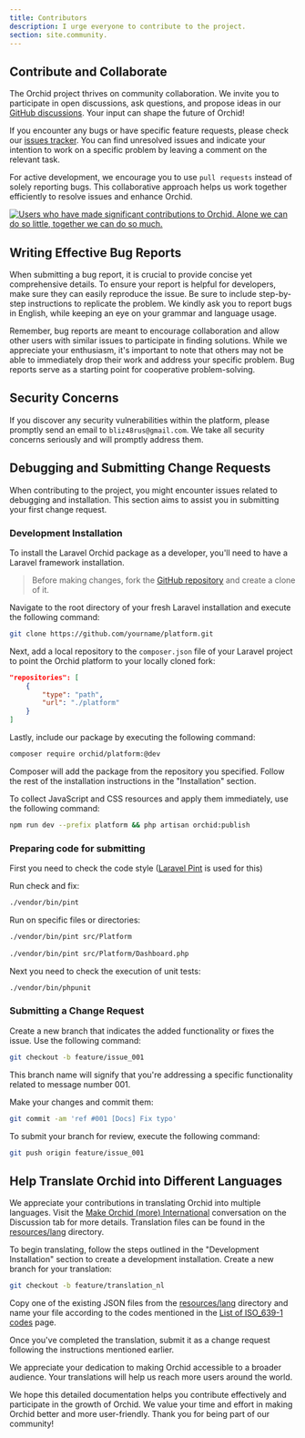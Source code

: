 ```yaml
---
title: Contributors
description: I urge everyone to contribute to the project.
section: site.community.
---
```


## Contribute and Collaborate

The Orchid project thrives on community collaboration. We invite you to participate in open discussions, ask questions, and propose ideas in our [GitHub discussions](https://github.com/orchidsoftware/platform/discussions). Your input can shape the future of Orchid!

If you encounter any bugs or have specific feature requests, please check our [issues tracker](https://github.com/orchidsoftware/platform/issues). You can find unresolved issues and indicate your intention to work on a specific problem by leaving a comment on the relevant task.

For active development, we encourage you to use `pull requests` instead of solely reporting bugs. This collaborative approach helps us work together efficiently to resolve issues and enhance Orchid.

[![Users who have made significant contributions to Orchid. Alone we can do so little, together we can do so much.](https://opencollective.com/orchid/contributors.svg?width=800&button=false)](https://github.com/orchidsoftware/platform)

## Writing Effective Bug Reports

When submitting a bug report, it is crucial to provide concise yet comprehensive details. To ensure your report is helpful for developers, make sure they can easily reproduce the issue. Be sure to include step-by-step instructions to replicate the problem. We kindly ask you to report bugs in English, while keeping an eye on your grammar and language usage.

Remember, bug reports are meant to encourage collaboration and allow other users with similar issues to participate in finding solutions. While we appreciate your enthusiasm, it's important to note that others may not be able to immediately drop their work and address your specific problem. Bug reports serve as a starting point for cooperative problem-solving.

## Security Concerns

If you discover any security vulnerabilities within the platform, please promptly send an email to `bliz48rus@gmail.com`. We take all security concerns seriously and will promptly address them.

## Debugging and Submitting Change Requests

When contributing to the project, you might encounter issues related to debugging and installation. This section aims to assist you in submitting your first change request.

### Development Installation

To install the Laravel Orchid package as a developer, you'll need to have a Laravel framework installation.

> Before making changes, fork the [GitHub repository](https://github.com/orchidsoftware/platform) and create a clone of it.

Navigate to the root directory of your fresh Laravel installation and execute the following command:

```bash
git clone https://github.com/yourname/platform.git
```

Next, add a local repository to the `composer.json` file of your Laravel project to point the Orchid platform to your locally cloned fork:

```json
"repositories": [
    {
        "type": "path",
        "url": "./platform"
    }
]
```

Lastly, include our package by executing the following command:

```bash
composer require orchid/platform:@dev
```

Composer will add the package from the repository you specified. Follow the rest of the installation instructions in the "Installation" section.

To collect JavaScript and CSS resources and apply them immediately, use the following command:

```bash
npm run dev --prefix platform && php artisan orchid:publish
```

### Preparing code for submitting

First you need to check the code style ([Laravel Pint](https://laravel.com/docs/10.x/pint) is used for this)

Run check and fix:

```bash
./vendor/bin/pint
```

Run on specific files or directories:

```bash
./vendor/bin/pint src/Platform
 
./vendor/bin/pint src/Platform/Dashboard.php
```

Next you need to check the execution of unit tests:

```bash
./vendor/bin/phpunit
```

### Submitting a Change Request

Create a new branch that indicates the added functionality or fixes the issue. Use the following command:

```bash
git checkout -b feature/issue_001
```

This branch name will signify that you're addressing a specific functionality related to message number 001.

Make your changes and commit them:

```bash
git commit -am 'ref #001 [Docs] Fix typo'
```

To submit your branch for review, execute the following command:

```bash
git push origin feature/issue_001
```

## Help Translate Orchid into Different Languages

We appreciate your contributions in translating Orchid into multiple languages. Visit the [Make Orchid (more) International](https://github.com/orchidsoftware/platform/discussions/1545) conversation on the Discussion tab for more details. Translation files can be found in the [resources/lang](https://github.com/orchidsoftware/platform/tree/master/resources/lang) directory.

To begin translating, follow the steps outlined in the "Development Installation" section to create a development installation. Create a new branch for your translation:

```bash
git checkout -b feature/translation_nl
```

Copy one of the existing JSON files from the [resources/lang](https://github.com/orchidsoftware/platform/tree/master/resources/lang) directory and name your file according to the codes mentioned in the [List of ISO_639-1 codes](https://en.wikipedia.org/wiki/List_of_ISO_639-1_codes) page.

Once you've completed the translation, submit it as a change request following the instructions mentioned earlier.

We appreciate your dedication to making Orchid accessible to a broader audience. Your translations will help us reach more users around the world.

We hope this detailed documentation helps you contribute effectively and participate in the growth of Orchid. We value your time and effort in making Orchid better and more user-friendly. Thank you for being part of our community!
